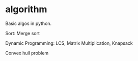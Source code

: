 # algorithm

Basic algos in python.

Sort: Merge sort

Dynamic Programming: LCS, Matrix Multiplication, Knapsack

Convex hull problem
